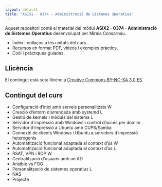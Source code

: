 ```yaml
---
layout: default
title: "ASIX2 - 0374 - Administració de Sistemes Operatius"
---
```


Aquest repositori conté el material del mòdul **ASIX2 - 0374 - Administració de Sistemes Operatius** desenvolupat per Mireia Consarnau.

- Índex i enllaços a les unitats del curs.  
- Recursos en format PDF, vídeos i exemples pràctics.  
- Codi i pràctiques guiades.  

## Llicència

El contingut està sota llicència [Creative Commons BY-NC-SA 3.0 ES](LICENSE.md).

## Contingut del curs

- Configuració d’inici amb serveis personalitzats W  
- Creació d’entorn d’arrencada amb systemd L  
- Gestió de kernels i mòduls del sistema L  
- Servidor d’impressió amb Windows i control d’accés per domini  
- Servidor d’impressió a Ubuntu amb CUPS/Samba  
- Connexió de clients Windows i Ubuntu a servidors d’impressió heterogenis  
- Automatització funcional adaptada al context d’ús W  
- Automatització funcional adaptada al context d’ús L  
- RSAT, VPN i RDP W  
- Centralització d’usuaris amb un AD  
- Ansible vs FOG  
- Personalització de sistemes operatius L  
- NAS  
- Projecte
